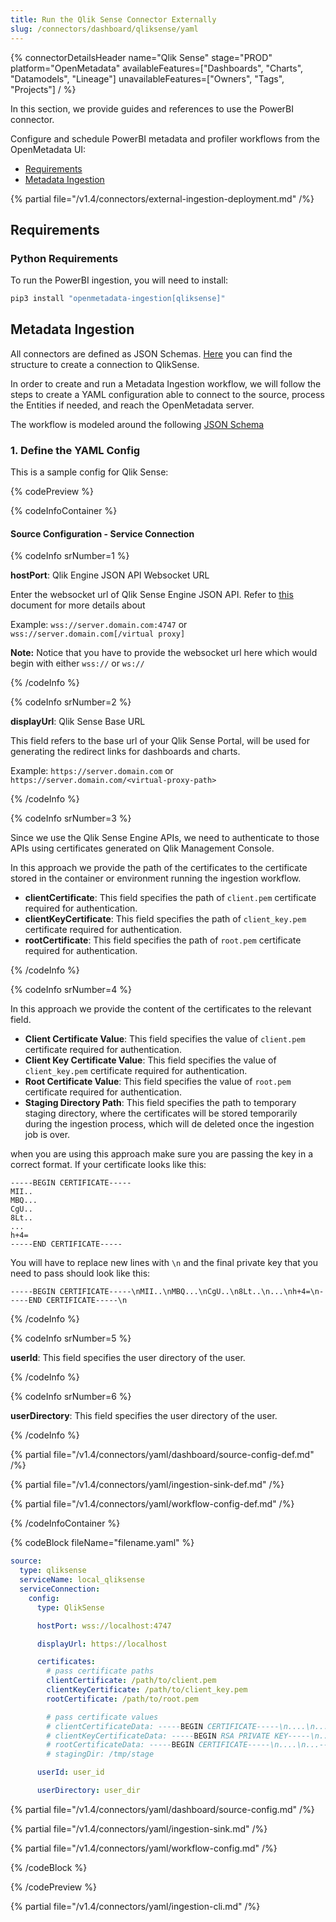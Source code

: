 ```yaml
---
title: Run the Qlik Sense Connector Externally
slug: /connectors/dashboard/qliksense/yaml
---
```


{% connectorDetailsHeader
  name="Qlik Sense"
  stage="PROD"
  platform="OpenMetadata"
  availableFeatures=["Dashboards", "Charts", "Datamodels", "Lineage"]
  unavailableFeatures=["Owners", "Tags", "Projects"]
/ %}

In this section, we provide guides and references to use the PowerBI connector.

Configure and schedule PowerBI metadata and profiler workflows from the OpenMetadata UI:

- [Requirements](#requirements)
- [Metadata Ingestion](#metadata-ingestion)

{% partial file="/v1.4/connectors/external-ingestion-deployment.md" /%}

## Requirements

### Python Requirements

To run the PowerBI ingestion, you will need to install:

```bash
pip3 install "openmetadata-ingestion[qliksense]"
```

## Metadata Ingestion

All connectors are defined as JSON Schemas.
[Here](https://github.com/open-metadata/OpenMetadata/blob/main/openmetadata-spec/src/main/resources/json/schema/entity/services/connections/dashboard/qlikSenseConnection.json)
you can find the structure to create a connection to QlikSense.

In order to create and run a Metadata Ingestion workflow, we will follow
the steps to create a YAML configuration able to connect to the source,
process the Entities if needed, and reach the OpenMetadata server.

The workflow is modeled around the following
[JSON Schema](https://github.com/open-metadata/OpenMetadata/blob/main/openmetadata-spec/src/main/resources/json/schema/metadataIngestion/workflow.json)

### 1. Define the YAML Config

This is a sample config for Qlik Sense:

{% codePreview %}

{% codeInfoContainer %}

#### Source Configuration - Service Connection

{% codeInfo srNumber=1 %}

**hostPort**: Qlik Engine JSON API Websocket URL

Enter the websocket url of Qlik Sense Engine JSON API. Refer to [this](https://help.qlik.com/en-US/sense-developer/May2023/Subsystems/EngineAPI/Content/Sense_EngineAPI/GettingStarted/connecting-to-engine-api.htm) document for more details about 

Example: `wss://server.domain.com:4747` or `wss://server.domain.com[/virtual proxy]`

**Note:** Notice that you have to provide the websocket url here which would begin with either `wss://` or `ws://`

{% /codeInfo %}

{% codeInfo srNumber=2 %}

**displayUrl**: Qlik Sense Base URL

This field refers to the base url of your Qlik Sense Portal, will be used for generating the redirect links for dashboards and charts. 

Example: `https://server.domain.com` or `https://server.domain.com/<virtual-proxy-path>`

{% /codeInfo %}

{% codeInfo srNumber=3 %}

Since we use the Qlik Sense Engine APIs, we need to authenticate to those APIs using certificates generated on Qlik Management Console.

In this approach we provide the path of the certificates to the certificate stored in the container or environment running the ingestion workflow.

- **clientCertificate**: This field specifies the path of `client.pem` certificate required for authentication. 
- **clientKeyCertificate**: This field specifies the path of `client_key.pem` certificate required for authentication. 
- **rootCertificate**: This field specifies the path of `root.pem` certificate required for authentication. 

{% /codeInfo %}

{% codeInfo srNumber=4 %}

In this approach we provide the content of the certificates to the relevant field.

- **Client Certificate Value**: This field specifies the value of `client.pem` certificate required for authentication.
- **Client Key Certificate Value**: This field specifies the value of `client_key.pem` certificate required for authentication.
- **Root Certificate Value**: This field specifies the value of `root.pem` certificate required for authentication.
- **Staging Directory Path**: This field specifies the path to temporary staging directory, where the certificates will be stored temporarily during the ingestion process, which will de deleted once the ingestion job is over. 

when you are using this approach make sure you are passing the key in a correct format. If your certificate looks like this:

```
-----BEGIN CERTIFICATE-----
MII..
MBQ...
CgU..
8Lt..
...
h+4=
-----END CERTIFICATE-----
```

You will have to replace new lines with `\n` and the final private key that you need to pass should look like this:

```
-----BEGIN CERTIFICATE-----\nMII..\nMBQ...\nCgU..\n8Lt..\n...\nh+4=\n-----END CERTIFICATE-----\n
```


{% /codeInfo %}

{% codeInfo srNumber=5 %}

**userId**: This field specifies the user directory of the user.

{% /codeInfo %}

{% codeInfo srNumber=6 %}

**userDirectory**: This field specifies the user directory of the user.

{% /codeInfo %}

{% partial file="/v1.4/connectors/yaml/dashboard/source-config-def.md" /%}

{% partial file="/v1.4/connectors/yaml/ingestion-sink-def.md" /%}

{% partial file="/v1.4/connectors/yaml/workflow-config-def.md" /%}

{% /codeInfoContainer %}

{% codeBlock fileName="filename.yaml" %}

```yaml
source:
  type: qliksense
  serviceName: local_qliksense
  serviceConnection:
    config:
      type: QlikSense
```
```yaml {% srNumber=1 %}
      hostPort: wss://localhost:4747
```
```yaml {% srNumber=2 %}
      displayUrl: https://localhost
```
```yaml {% srNumber=3 %}
      certificates:
        # pass certificate paths
        clientCertificate: /path/to/client.pem
        clientKeyCertificate: /path/to/client_key.pem
        rootCertificate: /path/to/root.pem
```
```yaml {% srNumber=4 %}
        # pass certificate values
        # clientCertificateData: -----BEGIN CERTIFICATE-----\n....\n.....\n-----END CERTIFICATE-----\n
        # clientKeyCertificateData: -----BEGIN RSA PRIVATE KEY-----\n....\n....\n-----END RSA PRIVATE KEY-----\n
        # rootCertificateData: -----BEGIN CERTIFICATE-----\n....\n...-----END CERTIFICATE-----\n
        # stagingDir: /tmp/stage
```
```yaml {% srNumber=5 %}
      userId: user_id
```
```yaml {% srNumber=6 %}
      userDirectory: user_dir
```

{% partial file="/v1.4/connectors/yaml/dashboard/source-config.md" /%}

{% partial file="/v1.4/connectors/yaml/ingestion-sink.md" /%}

{% partial file="/v1.4/connectors/yaml/workflow-config.md" /%}

{% /codeBlock %}

{% /codePreview %}

{% partial file="/v1.4/connectors/yaml/ingestion-cli.md" /%}
